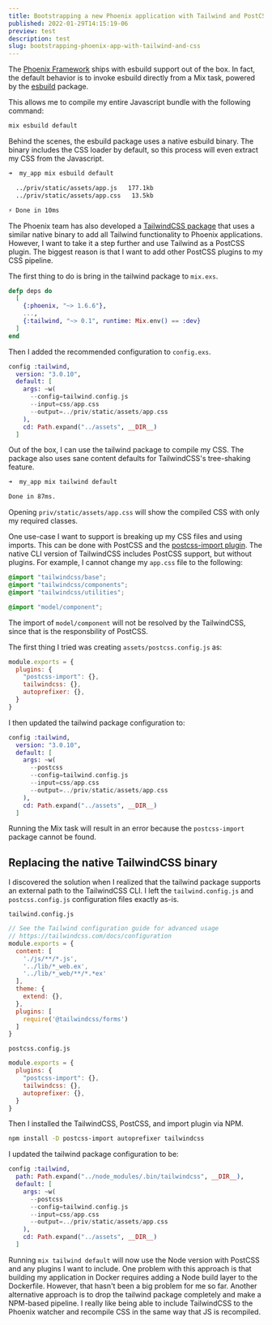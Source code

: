 ```yaml
---
title: Bootstrapping a new Phoenix application with Tailwind and PostCSS
published: 2022-01-29T14:15:19-06
preview: test
description: test
slug: bootstrapping-phoenix-app-with-tailwind-and-css
---
```


The [Phoenix Framework](https://www.phoenixframework.org) ships with esbuild support out of the box. In fact, the default behavior is to invoke esbuild directly from a Mix task, powered by the [esbuild](https://github.com/phoenixframework/esbuild) package.

This allows me to compile my entire Javascript bundle with the following command:

```bash
mix esbuild default
```

Behind the scenes, the esbuild package uses a native esbuild binary. The binary includes the CSS loader by default, so this process will even extract my CSS from the Javascript.

```bash
➜  my_app mix esbuild default

  ../priv/static/assets/app.js   177.1kb
  ../priv/static/assets/app.css   13.5kb

⚡ Done in 10ms
```

The Phoenix team has also developed a [TailwindCSS package](https://hex.pm/packages/tailwind) that uses a similar native binary to add all Tailwind functionality to Phoenix applications. However, I want to take it a step further and use Tailwind as a PostCSS plugin. The biggest reason is that I want to add other PostCSS plugins to my CSS pipeline.

The first thing to do is bring in the tailwind package to `mix.exs`.

```elixir
defp deps do
  [
    {:phoenix, "~> 1.6.6"},
    ...,
    {:tailwind, "~> 0.1", runtime: Mix.env() == :dev}
  ]
end
```

Then I added the recommended configuration to `config.exs`.

```elixir
config :tailwind,
  version: "3.0.10",
  default: [
    args: ~w(
      --config=tailwind.config.js
      --input=css/app.css
      --output=../priv/static/assets/app.css
    ),
    cd: Path.expand("../assets", __DIR__)
  ]
```

Out of the box, I can use the tailwind package to compile my CSS. The package also uses sane content defaults for TailwindCSS's tree-shaking feature.

```bash
➜  my_app mix tailwind default

Done in 87ms.
```

Opening `priv/static/assets/app.css` will show the compiled CSS with only my required classes.

One use-case I want to support is breaking up my CSS files and using imports. This can be done with PostCSS and the [postcss-import plugin](https://github.com/postcss/postcss-import). The native CLI version of TailwindCSS includes PostCSS support, but without plugins. For example, I cannot change my `app.css` file to the following:

```css
@import "tailwindcss/base";
@import "tailwindcss/components";
@import "tailwindcss/utilities";

@import "model/component";
```

The import of `model/component` will not be resolved by the TailwindCSS, since that is the responsbility of PostCSS.

The first thing I tried was creating `assets/postcss.config.js` as:

```javascript
module.exports = {
  plugins: {
    "postcss-import": {},
    tailwindcss: {},
    autoprefixer: {},
  }
}
```

I then updated the tailwind package configuration to:

```elixir
config :tailwind,
  version: "3.0.10",
  default: [
    args: ~w(
      --postcss
      --config=tailwind.config.js
      --input=css/app.css
      --output=../priv/static/assets/app.css
    ),
    cd: Path.expand("../assets", __DIR__)
  ]
```

Running the Mix task will result in an error because the `postcss-import` package cannot be found.

## Replacing the native TailwindCSS binary

I discovered the solution when I realized that the tailwind package supports an external path to the TailwindCSS CLI. I left the `tailwind.config.js` and `postcss.config.js` configuration files exactly as-is.

`tailwind.config.js`
```javascript
// See the Tailwind configuration guide for advanced usage
// https://tailwindcss.com/docs/configuration
module.exports = {
  content: [
    './js/**/*.js',
    '../lib/*_web.ex',
    '../lib/*_web/**/*.*ex'
  ],
  theme: {
    extend: {},
  },
  plugins: [
    require('@tailwindcss/forms')
  ]
}
```

`postcss.config.js`
```javascript
module.exports = {
  plugins: {
    "postcss-import": {},
    tailwindcss: {},
    autoprefixer: {},
  }
}
```

Then I installed the TailwindCSS, PostCSS, and import plugin via NPM.

```bash
npm install -D postcss-import autoprefixer tailwindcss
```

I updated the tailwind package configuration to be:

```elixir
config :tailwind,
  path: Path.expand("../node_modules/.bin/tailwindcss", __DIR__),
  default: [
    args: ~w(
      --postcss
      --config=tailwind.config.js
      --input=css/app.css
      --output=../priv/static/assets/app.css
    ),
    cd: Path.expand("../assets", __DIR__)
  ]
```

Running `mix tailwind default` will now use the Node version with PostCSS and any plugins I want to include. One problem with this approach is that building my application in Docker requires adding a Node build layer to the Dockerfile. However, that hasn't been a big problem for me so far. Another alternative approach is to drop the tailwind package completely and make a NPM-based pipeline. I really like being able to include TailwindCSS to the Phoenix watcher and recompile CSS in the same way that JS is recompiled.
